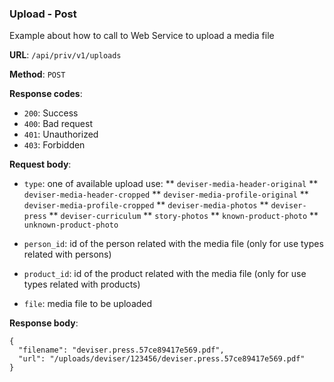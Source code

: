 ### Upload - Post

Example about how to call to Web Service to upload a media file

**URL**: `/api/priv/v1/uploads`

**Method**: `POST`

**Response codes**: 
* `200`: Success
* `400`: Bad request
* `401`: Unauthorized 
* `403`: Forbidden
  
**Request body**: 
* `type`: one of available upload use:
** `deviser-media-header-original`
** `deviser-media-header-cropped`
** `deviser-media-profile-original`
** `deviser-media-profile-cropped`
** `deviser-media-photos`
** `deviser-press`
** `deviser-curriculum`
** `story-photos`
** `known-product-photo`
** `unknown-product-photo`
 
* `person_id`: id of the person related with the media file (only for use types related with persons) 
* `product_id`: id of the product related with the media file (only for use types related with products)
* `file`: media file to be uploaded
 
**Response body**:
```
{
  "filename": "deviser.press.57ce89417e569.pdf",
  "url": "/uploads/deviser/123456/deviser.press.57ce89417e569.pdf"
}
```    